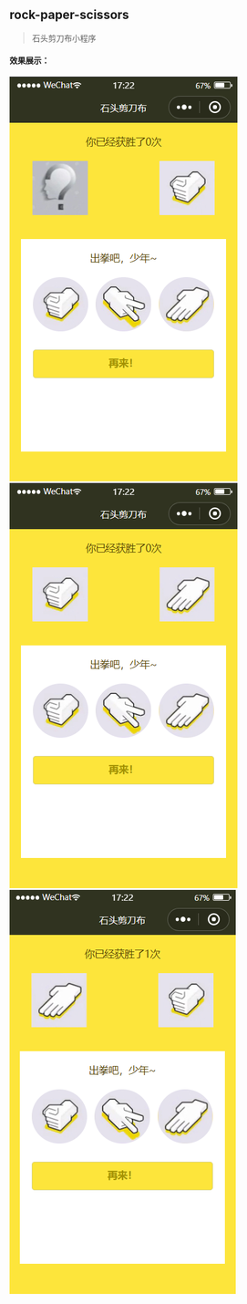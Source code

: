 ## rock-paper-scissors
> 石头剪刀布小程序

#### 效果展示：
![image](https://raw.githubusercontent.com/boleming/rock-paper-scissors/master/images/rock-paper-scissors1.png)
![image](https://raw.githubusercontent.com/boleming/rock-paper-scissors/master/images/rock-paper-scissors2.png)
![image](https://raw.githubusercontent.com/boleming/rock-paper-scissors/master/images/rock-paper-scissors3.png)
